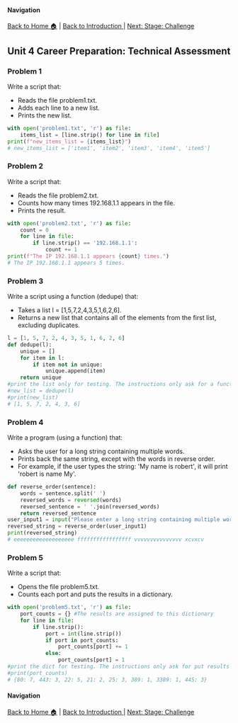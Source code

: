 #### Navigation

[Back to Home 🏠](../README.md) | [Back to Introduction ](introduction.md)  |  [Next: Stage: Challenge](challenge.md)

## Unit 4 Career Preparation: Technical Assessment

### Problem 1

Write a script that:

- Reads the file problem1.txt.
- Adds each line to a new list.
- Prints the new list.


```python
with open('problem1.txt', 'r') as file:
    items_list = [line.strip() for line in file]
print(f"new_items_list = {items_list}")
# new_items_list = ['item1', 'item2', 'item3', 'item4', 'item5']
```

### Problem 2

Write a script that:

- Reads the file problem2.txt.
- Counts how many times 192.168.1.1 appears in the file.
- Prints the result.


```python
with open('problem2.txt', 'r') as file:
    count = 0
    for line in file:
        if line.strip() == '192.168.1.1':
            count += 1
print(f"The IP 192.168.1.1 appears {count} times.")
# The IP 192.168.1.1 appears 5 times.
```

### Problem 3

Write a script using a function (dedupe) that:

- Takes a list l = [1,5,7,2,4,3,5,1,6,2,6].
- Returns a new list that contains all of the elements from the first list, excluding duplicates.


```python
l = [1, 5, 7, 2, 4, 3, 5, 1, 6, 2, 6]
def dedupe(l):
    unique = []
    for item in l:
        if item not in unique:
            unique.append(item)
    return unique
#print the list only for testing. The instructions only ask for a function that return a list (not printing a list)
#new_list = dedupe(l)
#print(new_list)
# [1, 5, 7, 2, 4, 3, 6]
```

### Problem 4

Write a program (using a function) that:

- Asks the user for a long string containing multiple words.
- Prints back the same string, except with the words in reverse order.
- For example, if the user types the string: 'My name is robert', it will print 'robert is name My'.


```python
def reverse_order(sentence):
    words = sentence.split(' ')
    reversed_words = reversed(words)
    reversed_sentence = ' '.join(reversed_words)
    return reversed_sentence
user_input1 = input("Please enter a long string containing multiple words: ")
reversed_string = reverse_order(user_input1)
print(reversed_string)
# eeeeeeeeeeeeeeeeeee fffffffffffffffff vvvvvvvvvvvvvvv xcvxcv
```

### Problem 5

Write a script that:

- Opens the file problem5.txt.
- Counts each port and puts the results in a dictionary.


```python
with open('problem5.txt', 'r') as file:
    port_counts = {} #The results are assigned to this dictionary
    for line in file:
        if line.strip():
            port = int(line.strip())
            if port in port_counts:
                port_counts[port] += 1
            else:
                port_counts[port] = 1
#print the dict for testing. The instructions only ask for put results in a dictionary.
#print(port_counts)
# {80: 7, 443: 3, 22: 5, 21: 2, 25: 3, 389: 1, 3389: 1, 445: 3}
```



#### Navigation

[Back to Home 🏠](../README.md) | [Back to Introduction ](introduction.md)  |  [Next: Stage: Challenge](challenge.md)